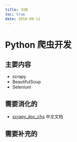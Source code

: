 ```yaml
---
title: 大纲
toc: true
date: 2018-09-11
---
```

# Python 爬虫开发


## 主要内容

- scrapy
- BeautifulSoup
- Selenium


## 需要消化的

- [scrapy_doc_chs](https://github.com/marchtea/scrapy_doc_chs) 中文文档


## 需要补充的
